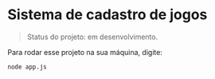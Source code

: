 <h1>Sistema de cadastro de jogos</h1>

> Status do projeto: em desenvolvimento.

Para rodar esse projeto na sua máquina, digite:

```
node app.js
```
